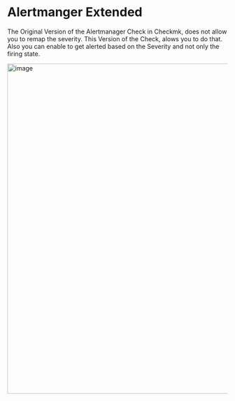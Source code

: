 # Alertmanger Extended
The Original Version of the Alertmanager Check in Checkmk, does not allow you to remap the severity. This Version of the Check, alows you to do that.
Also you can enable to get alerted based on the Severity and not only the firing state.





<img width="756" alt="image" src="https://github.com/user-attachments/assets/8940a048-9bd2-46a5-9197-10de29ed20f9" />
